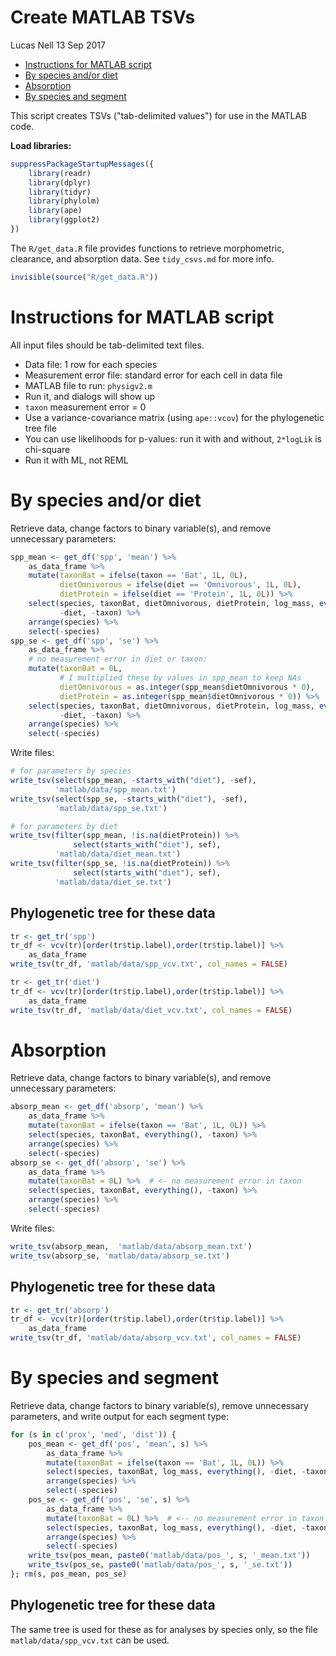Create MATLAB TSVs
================
Lucas Nell
13 Sep 2017

-   [Instructions for MATLAB script](#instructions-for-matlab-script)
-   [By species and/or diet](#by-species-andor-diet)
-   [Absorption](#absorption)
-   [By species and segment](#by-species-and-segment)

This script creates TSVs ("tab-delimited values") for use in the MATLAB code.

**Load libraries:**

``` r
suppressPackageStartupMessages({
    library(readr)
    library(dplyr)
    library(tidyr)
    library(phylolm)
    library(ape)
    library(ggplot2)
})
```

The `R/get_data.R` file provides functions to retrieve morphometric, clearance, and absorption data. See `tidy_csvs.md` for more info.

``` r
invisible(source("R/get_data.R"))
```

Instructions for MATLAB script
==============================

All input files should be tab-delimited text files.

-   Data file: 1 row for each species
-   Measurement error file: standard error for each cell in data file
-   MATLAB file to run: `physigv2.m`
-   Run it, and dialogs will show up
-   `taxon` measurement error = 0
-   Use a variance-covariance matrix (using `ape::vcov`) for the phylogenetic tree file
-   You can use likelihoods for p-values: run it with and without, `2*logLik` is chi-square
-   Run it with ML, not REML

By species and/or diet
======================

Retrieve data, change factors to binary variable(s), and remove unnecessary parameters:

``` r
spp_mean <- get_df('spp', 'mean') %>% 
    as_data_frame %>% 
    mutate(taxonBat = ifelse(taxon == 'Bat', 1L, 0L), 
           dietOmnivorous = ifelse(diet == 'Omnivorous', 1L, 0L),
           dietProtein = ifelse(diet == 'Protein', 1L, 0L)) %>% 
    select(species, taxonBat, dietOmnivorous, dietProtein, log_mass, everything(), 
           -diet, -taxon) %>% 
    arrange(species) %>% 
    select(-species)
spp_se <- get_df('spp', 'se') %>%
    as_data_frame %>% 
    # no measurement error in diet or taxon:
    mutate(taxonBat = 0L, 
           # I multiplied these by values in spp_mean to keep NAs
           dietOmnivorous = as.integer(spp_mean$dietOmnivorous * 0), 
           dietProtein = as.integer(spp_mean$dietOmnivorous * 0)) %>%
    select(species, taxonBat, dietOmnivorous, dietProtein, log_mass, everything(), 
           -diet, -taxon) %>% 
    arrange(species) %>% 
    select(-species)
```

Write files:

``` r
# for parameters by species
write_tsv(select(spp_mean, -starts_with("diet"), -sef), 
          'matlab/data/spp_mean.txt')
write_tsv(select(spp_se, -starts_with("diet"), -sef), 
          'matlab/data/spp_se.txt')

# for parameters by diet
write_tsv(filter(spp_mean, !is.na(dietProtein)) %>% 
              select(starts_with("diet"), sef), 
          'matlab/data/diet_mean.txt')
write_tsv(filter(spp_se, !is.na(dietProtein)) %>% 
              select(starts_with("diet"), sef), 
          'matlab/data/diet_se.txt')
```

Phylogenetic tree for these data
--------------------------------

``` r
tr <- get_tr('spp')
tr_df <- vcv(tr)[order(tr$tip.label),order(tr$tip.label)] %>%
    as_data_frame
write_tsv(tr_df, 'matlab/data/spp_vcv.txt', col_names = FALSE)

tr <- get_tr('diet')
tr_df <- vcv(tr)[order(tr$tip.label),order(tr$tip.label)] %>%
    as_data_frame
write_tsv(tr_df, 'matlab/data/diet_vcv.txt', col_names = FALSE)
```

Absorption
==========

Retrieve data, change factors to binary variable(s), and remove unnecessary parameters:

``` r
absorp_mean <- get_df('absorp', 'mean') %>% 
    as_data_frame %>% 
    mutate(taxonBat = ifelse(taxon == 'Bat', 1L, 0L)) %>% 
    select(species, taxonBat, everything(), -taxon) %>% 
    arrange(species) %>% 
    select(-species)
absorp_se <- get_df('absorp', 'se') %>%
    as_data_frame %>% 
    mutate(taxonBat = 0L) %>%  # <- no measurement error in taxon
    select(species, taxonBat, everything(), -taxon) %>% 
    arrange(species) %>% 
    select(-species)
```

Write files:

``` r
write_tsv(absorp_mean,  'matlab/data/absorp_mean.txt')
write_tsv(absorp_se, 'matlab/data/absorp_se.txt')
```

Phylogenetic tree for these data
--------------------------------

``` r
tr <- get_tr('absorp')
tr_df <- vcv(tr)[order(tr$tip.label),order(tr$tip.label)] %>%
    as_data_frame
write_tsv(tr_df, 'matlab/data/absorp_vcv.txt', col_names = FALSE)
```

By species and segment
======================

Retrieve data, change factors to binary variable(s), remove unnecessary parameters, and write output for each segment type:

``` r
for (s in c('prox', 'med', 'dist')) {
    pos_mean <- get_df('pos', 'mean', s) %>%
        as_data_frame %>% 
        mutate(taxonBat = ifelse(taxon == 'Bat', 1L, 0L)) %>% 
        select(species, taxonBat, log_mass, everything(), -diet, -taxon) %>% 
        arrange(species) %>% 
        select(-species)
    pos_se <- get_df('pos', 'se', s) %>%
        as_data_frame %>% 
        mutate(taxonBat = 0L) %>%  # <-- no measurement error in taxon
        select(species, taxonBat, log_mass, everything(), -diet, -taxon) %>% 
        arrange(species) %>% 
        select(-species)
    write_tsv(pos_mean, paste0('matlab/data/pos_', s, '_mean.txt'))
    write_tsv(pos_se, paste0('matlab/data/pos_', s, '_se.txt'))
}; rm(s, pos_mean, pos_se)
```

Phylogenetic tree for these data
--------------------------------

The same tree is used for these as for analyses by species only, so the file `matlab/data/spp_vcv.txt` can be used.
